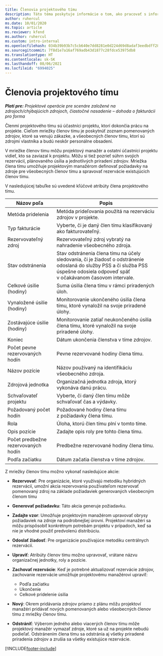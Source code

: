 ```yaml
---
title: Členovia projektového tímu
description: Táto téma poskytuje informácie o tom, ako pracovať s informáciami, atribútmi a plánovaním členov projektového tímu.
author: ruhercul
ms.date: 10/01/2020
ms.topic: article
ms.reviewer: kfend
ms.author: ruhercul
ms.custom: intro-internal
ms.openlocfilehash: 034b39b93b7c5cb640e7dd8281e0d224d69d8adaf3eedbdff288a96e7fb9920b
ms.sourcegitcommit: 7f8d1e7a16af769adb43d1877c28fdce53975db8
ms.translationtype: HT
ms.contentlocale: sk-SK
ms.lasthandoff: 08/06/2021
ms.locfileid: "6994025"
---
```

# <a name="project-team-members"></a>Členovia projektového tímu

_**Platí pre:** Projektové operácie pre scenáre založené na zdrojoch/chýbajúcich zdrojoch, čiastočné nasadenie – dohoda o fakturácii pro forma_

Členmi projektového tímu sú účastníci projektu, ktorí dokončia prácu na projekte. Cieľom mriežky členov tímu je poskytnúť zoznam pomenovaných zdrojov, ktoré sa venujú zákazke, a všeobecných členov tímu, ktorí sú zdrojmi vlastníka a budú neskôr personálne obsadení.

V mriežke členov tímu môžu projektový manažér a ostatní účastníci projektu vidieť, kto sa zaviazal k projektu. Môžu si tiež pozrieť súhrn svojich rezervácií, plánovaného úsilia a jednotlivých priradení zdrojov. Mriežka člena tímu umožňuje projektovým manažérom definovať požiadavky na zdroje pre všeobecných členov tímu a spravovať rezervácie existujúcich členov tímu.

V nasledujúcej tabuľke sú uvedené kľúčové atribúty člena projektového tímu.

| Názov poľa          | Popis                                                                                                                                                                  |
|--------------------------|-----------------------------------------------------------------------------------------------------------------------------------------------------------------------------------|
| Metóda pridelenia        | Metóda prideľovania použitá na rezerváciu zdrojov v projekte.                                                                         |
| Typ fakturácie             | Vyberte, či je daný člen tímu klasifikovaný ako fakturovateľný.                                                                                                                                       |
| Rezervovateľný zdroj        | Rezervovateľný zdroj vybratý na nahradenie všeobecného zdroja.                                                                                                                   |
| Stav odstránenia            | Stav odstránenia člena tímu na účely sledovania, či je žiadosť o odstránenie odoslaná do služby PSS a či služba PSS úspešne odosiela odpoveď späť v očakávanom časovom intervale. |
| Celkové úsilie (hodiny)     | Suma úsilia člena tímu v rámci priradených úloh.                                                                                                                         |
| Vynaložené úsilie (hodiny) | Monitorovanie ukončeného úsilia člena tímu, ktoré vynaložil na svoje priradené úlohy.                                                                                           |
| Zostávajúce úsilie (hodiny) | Monitorovanie zatiaľ neukončeného úsilia člena tímu, ktoré vynaložil na svoje priradené úlohy.                                                                                    |
| Koniec                   | Dátum ukončenia členstva v tíme zdrojov.                                                                                                                                            |
| Počet pevne rezervovaných hodín        | Pevne rezervované hodiny člena tímu.                                                                                                                                                                |
| Názov pozície            | Názov používaný na identifikáciu všeobecného zdroja.                                                                                                                                   |
| Zdrojová jednotka          | Organizačná jednotka zdroja, ktorý vykonáva danú prácu.                                                                                                                      |
| Schvaľovateľ projektu         | Vyberte, či daný člen tímu môže schvaľovať čas a výdavky.                                                                                                                     |
| Požadovaný počet hodín           | Požadované hodiny člena tímu z požiadavky člena tímu.                                                                                                                       |
| Rola                     | Úloha, ktorú člen tímu plní v tomto tíme.                                                                                                                                |
| Opis pozície     | Zadajte opis roly pre tohto člena tímu.                                                                                                                             |
| Počet predbežne rezervovaných hodín        | Predbežne rezervované hodiny člena tímu.                                                                                                                                                                 |
| Podľa začiatku                    | Dátum začatia členstva v tíme zdrojov.                                                                                                                                          |

Z mriežky členov tímu možno vykonať nasledujúce akcie:

- **Rezervovať**: Pre organizácie, ktoré využívajú metodiku hybridných rezervácií, umožní akcia rezervovania používateľom rezervovať pomenovaný zdroj na základe požiadaviek generovaných všeobecným členom tímu
- **Generovať požiadavku**: Táto akcia generuje požiadavku.
- **Zadajte vzor**: Umožňuje projektovým manažérom upravovať obrysy požiadaviek na zdroje na podrobnejšej úrovni. Projektoví manažéri sa môžu prispôsobiť konkrétnym potrebám projektu v prípadoch, keď sa nie je vhodné použiť predvolenú distribúciu.
- **Odoslať žiadosť**: Pre organizácie používajúce metodiku centrálnych rezervácií.
- **Upraviť**: Atribúty členov tímu možno upravovať, vrátane názvu organizačnej jednotky, roly a pozície.
- **Zachovať rezervácie**: Keď je potrebné aktualizovať rezervácie zdrojov, zachovanie rezervácie umožňuje projektovému manažérovi upraviť:

    - Podľa začiatku
    - Ukončenie
    - Celkové pridelenie úsilia

- **Nový**: Okrem pridávania zdrojov priamo z plánu môžu projektoví manažéri pridávať nových pomenovaných alebo všeobecných členov tímu z mriežky členov tímu.
- **Odstrániť**: Výberom jedného alebo viacerých členov tímu môže projektový manažér vymazať zdroje, ktoré sa už na projekte nebudú podieľať. Odstránením člena tímu sa odstránia aj všetky priradené priradenia zdrojov a zrušia sa všetky existujúce rezervácie.


[!INCLUDE[footer-include](../includes/footer-banner.md)]